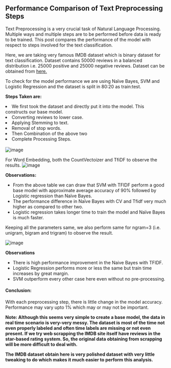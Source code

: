 <h2> Performance Comparison of Text Preprocessing Steps </h2>

Text Preprocessing is a very crucial task of Natural Language Processing. Multiple ways and multiple steps are to be performed before data is ready to be trained.
This post compares the performance of the model with respect to steps involved for the text classification.
 
 Here, we are taking very famous IMDB dataset which is binary dataset for text classification. Dataset contains 50000 reviews in a balanced distribution 
i.e. 25000 positive and 25000 negative reviews. Dataset can be obtained from <a href="https://www.kaggle.com/datasets/lakshmi25npathi/imdb-dataset-of-50k-movie-reviews">
here.</a><br> 

To check for the model performance we are using Naïve Bayes, SVM and Logistic Regression and the dataset is split in 80:20 as train:test.<br>

<b>Steps Taken are:</b>
<oi>
	<li>We first took the dataset and directly put it into the model. This constructs our base model.</li>
	<li>Converting reviews to lower case.</li>
	<li>Applying Stemming to text.</li>
	<li>Removal of stop words.</li>
	<li>Then Combination of the above two</li>
	<li>Complete Processing Steps.</li>
</oi>
<br>
![image](https://user-images.githubusercontent.com/22523309/168589759-b2476ff6-d8de-40ad-a828-d59d3c6ef8b9.png)

For Word Embedding, both the CountVectoizer and TfiDF to observe the results.
![image](https://user-images.githubusercontent.com/22523309/168590580-9179f77a-fb77-40ef-9655-0804bc63232c.png)

<b> Observations:</b>
<ul>
	<li>From the above table we can draw that SVM with TFIDF perform a good base model with approximate average accuracy of 90% followed by 
		Logistic regression than Naïve Bayes.</li>
	<li>The performance difference in Naïve Bayes with CV and Tfidf very much higher as compared to other two.</li>
	<li>Logistic regression takes longer time to train the model and Naïve Bayes is much faster.</li>
</ul>

Keeping all the parameters same, we also perform same for ngram=3 (i.e. unigram, bigram and trigram) to observe the result.

![image](https://user-images.githubusercontent.com/22523309/168591453-88fb3c5a-8e48-4e81-bb48-73eae77ee673.png)

<b>Observations</b>
<ul>
	<li>There is high performance improvement in the Naive Bayes with TFIDF.</li>
	<li>Logistic Regression performs more or less the same but train time increases by great margin.</li>
	<li>SVM outperform every other case here even without no pre-processing.</li>
</ul>

#### Conclusion:
With each preprocessing step, there is little change in the model accuracy. Performance may vary upto 1% which may or may not be important.

<b>
Note: Although this seems very simple to create a base model, the data in real time scenario is very-very messy. The dataset is most of the time not even properly labeled and often time labels are missing or not even present. If we try web scrapping the IMDB site itself have reviews in the star-based rating system. So, the original data obtaining from scrapping will be more difficult to deal with.

The IMDB dataset obtain here is very polished dataset with very little tweaking to do which makes it much easier to perform this analysis. 
</b>
